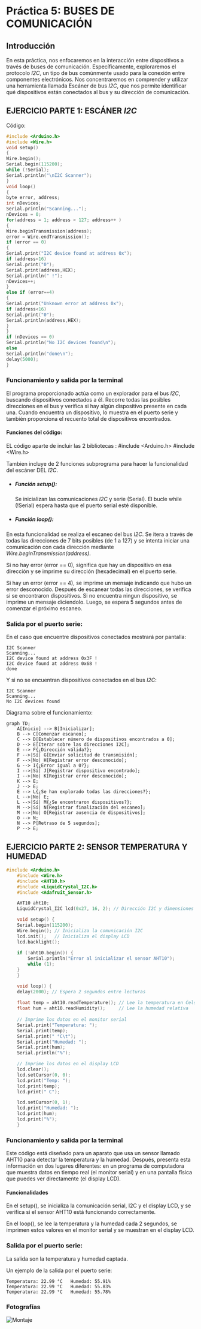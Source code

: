 # Práctica 5: BUSES DE COMUNICACIÓN

## Introducción
En esta práctica, nos enfocaremos en la interacción entre dispositivos a través de buses de comunicación. 
Específicamente, exploraremos el protocolo *I2C*, un tipo de bus comúnmente usado para la conexión entre componentes electrónicos. Nos concentraremos en comprender y utilizar una herramienta llamada Escáner de bus *I2C*, que nos permite identificar qué dispositivos están conectados al bus y su dirección de comunicación.

## EJERCICIO PARTE 1: ESCÁNER *I2C*

Código:

```c++
#include <Arduino.h>
#include <Wire.h>
void setup()
{
Wire.begin();
Serial.begin(115200);
while (!Serial);
Serial.println("\nI2C Scanner");
}
void loop()
{
byte error, address;
int nDevices;
Serial.println("Scanning...");
nDevices = 0;
for(address = 1; address < 127; address++ )
{
Wire.beginTransmission(address);
error = Wire.endTransmission();
if (error == 0)
{
Serial.print("I2C device found at address 0x");
if (address<16)
Serial.print("0");
Serial.print(address,HEX);
Serial.println(" !");
nDevices++;
}
else if (error==4)
{
Serial.print("Unknown error at address 0x");
if (address<16)
Serial.print("0");
Serial.println(address,HEX);
}
}
if (nDevices == 0)
Serial.println("No I2C devices found\n");
else
Serial.println("done\n");
delay(5000);
}

```
### Funcionamiento y salida por la terminal 
El programa proporcionado actúa como un explorador para el bus *I2C*, buscando dispositivos conectados a él. Recorre todas las posibles direcciones en el bus y verifica si hay algún dispositivo presente en cada una. Cuando encuentra un dispositivo, lo muestra en el puerto serie y también proporciona el recuento total de dispositivos encontrados.

#### Funciones del código:
EL código aparte de incluir las 2 bibliotecas : 
#include <Arduino.h>
#include <Wire.h>

Tambien incluye de 2 funciones subprograma para hacer la funcionalidad del escáner DEL *I2C*.

- ##### *Función setup():*
  Se inicializan las comunicaciones *I2C* y serie (Serial). El bucle while (!Serial) espera hasta que el puerto serial esté disponible.
  
- ##### *Función loop():*
 En esta funcionalidad se realiza el escaneo del bus *I2C*. Se itera a través de todas las direcciones de 7 bits posibles (de 1 a 127) y se intenta iniciar una comunicación con cada dirección mediante *Wire.beginTransmission(address)*. 
 
 Si no hay error (error == 0), significa que hay un dispositivo en esa dirección y se imprime su dirección (hexadecimal) en el puerto serie. 
 
 Si hay un error (error == 4), se imprime un mensaje indicando que hubo un error desconocido.
Después de escanear todas las direcciones, se verifica si se encontraron dispositivos. Si no encuentra ningun dispositivo, se imprime un mensaje diciendolo. Luego, se espera 5 segundos antes de comenzar el próximo escaneo.
  
### Salida por el puerto serie:

En el caso que encuentre dispositivos conectados mostrará por pantalla:
```
I2C Scanner
Scanning...
I2C device found at address 0x3F !
I2C device found at address 0x68 !
done
```
Y si no se encuentran dispositivos conectados en el bus *I2C*:
```
I2C Scanner
Scanning...
No I2C devices found
```
Diagrama sobre el funcionamiento:
```mermaid
graph TD;
    A[Inicio] --> B[Inicializar];
    B --> C[Comenzar escaneo];
    C --> D[Establecer número de dispositivos encontrados a 0];
    D --> E[Iterar sobre las direcciones I2C];
    E --> F{¿Dirección válida?};
    F -->|Sí| G[Enviar solicitud de transmisión];
    F -->|No| H[Registrar error desconocido];
    G --> I{¿Error igual a 0?};
    I -->|Sí| J[Registrar dispositivo encontrado];
    I -->|No| K[Registrar error desconocido];
    K --> E;
    J --> E;
    E --> L{¿Se han explorado todas las direcciones?};
    L -->|No| E;
    L -->|Sí| M{¿Se encontraron dispositivos?};
    M -->|Sí| N[Registrar finalización del escaneo];
    M -->|No| O[Registrar ausencia de dispositivos];
    O --> N;
    N --> P[Retraso de 5 segundos];
    P --> E;
```

## EJERCICIO PARTE 2: SENSOR TEMPERATURA Y HUMEDAD

```c++
#include <Arduino.h>
    #include <Wire.h>
    #include <AHT10.h>
    #include <LiquidCrystal_I2C.h>
    #include <Adafruit_Sensor.h>

    AHT10 aht10;
    LiquidCrystal_I2C lcd(0x27, 16, 2); // Dirección I2C y dimensiones del display LCD

    void setup() {
    Serial.begin(115200);
    Wire.begin(); // Inicializa la comunicación I2C
    lcd.init();   // Inicializa el display LCD
    lcd.backlight();
    
    if (!aht10.begin()) {
        Serial.println("Error al inicializar el sensor AHT10");
        while (1);
    }
    }

    void loop() {
    delay(2000); // Espera 2 segundos entre lecturas
    
    float temp = aht10.readTemperature(); // Lee la temperatura en Celsius
    float hum = aht10.readHumidity();     // Lee la humedad relativa
    
    // Imprime los datos en el monitor serial
    Serial.print("Temperatura: ");
    Serial.print(temp);
    Serial.print(" °C\t");
    Serial.print("Humedad: ");
    Serial.print(hum);
    Serial.println("%");

    // Imprime los datos en el display LCD
    lcd.clear();
    lcd.setCursor(0, 0);
    lcd.print("Temp: ");
    lcd.print(temp);
    lcd.print(" C");

    lcd.setCursor(0, 1);
    lcd.print("Humedad: ");
    lcd.print(hum);
    lcd.print("%");
    }
```
### Funcionamiento y salida por la terminal 
Este código está diseñado para un aparato que usa un sensor llamado AHT10 para detectar la temperatura y la humedad. Después, presenta esta información en dos lugares diferentes: en un programa de computadora que muestra datos en tiempo real (el monitor serial) y en una pantalla física que puedes ver directamente (el display LCD).

#### Funcionalidades

En el setup(), se inicializa la comunicación serial, I2C y el display LCD, y se verifica si el sensor AHT10 está funcionando correctamente.

En el loop(), se lee la temperatura y la humedad cada 2 segundos, se imprimen estos valores en el monitor serial y se muestran en el display LCD.

### Salida por el puerto serie:

La salida son la temperatura y humedad captada.

Un ejemplo de la salida por el puerto serie:

```
Temperatura: 22.99 °C   Humedad: 55.91%
Temperatura: 22.99 °C   Humedad: 55.83%
Temperatura: 22.99 °C   Humedad: 55.78%
```

### Fotografías
![Montaje](https://github.com/XaviFdez/Practica5/assets/160432677/c8eccce3-6546-4a63-b30f-61491ef1ed93)
